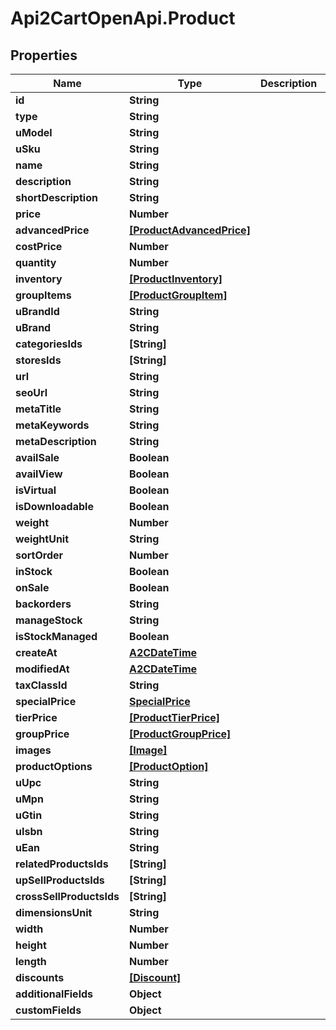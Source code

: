 # Api2CartOpenApi.Product

## Properties

Name | Type | Description | Notes
------------ | ------------- | ------------- | -------------
**id** | **String** |  | [optional] 
**type** | **String** |  | [optional] 
**uModel** | **String** |  | [optional] 
**uSku** | **String** |  | [optional] 
**name** | **String** |  | [optional] 
**description** | **String** |  | [optional] 
**shortDescription** | **String** |  | [optional] 
**price** | **Number** |  | [optional] 
**advancedPrice** | [**[ProductAdvancedPrice]**](ProductAdvancedPrice.md) |  | [optional] 
**costPrice** | **Number** |  | [optional] 
**quantity** | **Number** |  | [optional] 
**inventory** | [**[ProductInventory]**](ProductInventory.md) |  | [optional] 
**groupItems** | [**[ProductGroupItem]**](ProductGroupItem.md) |  | [optional] 
**uBrandId** | **String** |  | [optional] 
**uBrand** | **String** |  | [optional] 
**categoriesIds** | **[String]** |  | [optional] 
**storesIds** | **[String]** |  | [optional] 
**url** | **String** |  | [optional] 
**seoUrl** | **String** |  | [optional] 
**metaTitle** | **String** |  | [optional] 
**metaKeywords** | **String** |  | [optional] 
**metaDescription** | **String** |  | [optional] 
**availSale** | **Boolean** |  | [optional] 
**availView** | **Boolean** |  | [optional] 
**isVirtual** | **Boolean** |  | [optional] 
**isDownloadable** | **Boolean** |  | [optional] 
**weight** | **Number** |  | [optional] 
**weightUnit** | **String** |  | [optional] 
**sortOrder** | **Number** |  | [optional] 
**inStock** | **Boolean** |  | [optional] 
**onSale** | **Boolean** |  | [optional] 
**backorders** | **String** |  | [optional] 
**manageStock** | **String** |  | [optional] 
**isStockManaged** | **Boolean** |  | [optional] 
**createAt** | [**A2CDateTime**](A2CDateTime.md) |  | [optional] 
**modifiedAt** | [**A2CDateTime**](A2CDateTime.md) |  | [optional] 
**taxClassId** | **String** |  | [optional] 
**specialPrice** | [**SpecialPrice**](SpecialPrice.md) |  | [optional] 
**tierPrice** | [**[ProductTierPrice]**](ProductTierPrice.md) |  | [optional] 
**groupPrice** | [**[ProductGroupPrice]**](ProductGroupPrice.md) |  | [optional] 
**images** | [**[Image]**](Image.md) |  | [optional] 
**productOptions** | [**[ProductOption]**](ProductOption.md) |  | [optional] 
**uUpc** | **String** |  | [optional] 
**uMpn** | **String** |  | [optional] 
**uGtin** | **String** |  | [optional] 
**uIsbn** | **String** |  | [optional] 
**uEan** | **String** |  | [optional] 
**relatedProductsIds** | **[String]** |  | [optional] 
**upSellProductsIds** | **[String]** |  | [optional] 
**crossSellProductsIds** | **[String]** |  | [optional] 
**dimensionsUnit** | **String** |  | [optional] 
**width** | **Number** |  | [optional] 
**height** | **Number** |  | [optional] 
**length** | **Number** |  | [optional] 
**discounts** | [**[Discount]**](Discount.md) |  | [optional] 
**additionalFields** | **Object** |  | [optional] 
**customFields** | **Object** |  | [optional] 



